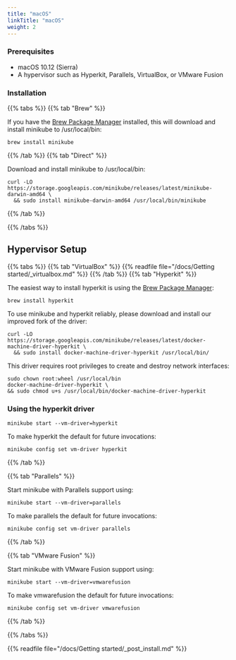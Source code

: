 ```yaml
---
title: "macOS"
linkTitle: "macOS"
weight: 2
---
```


### Prerequisites

* macOS 10.12 (Sierra)
* A hypervisor such as Hyperkit, Parallels, VirtualBox, or VMware Fusion

### Installation

{{% tabs %}}
{{% tab "Brew" %}}

If you have the [Brew Package Manager](https://brew.sh/) installed, this will download and install minikube to /usr/local/bin:

```shell
brew install minikube
```

{{% /tab %}}
{{% tab "Direct" %}}

Download and install minikube to /usr/local/bin:

```shell
curl -LO https://storage.googleapis.com/minikube/releases/latest/minikube-darwin-amd64 \
  && sudo install minikube-darwin-amd64 /usr/local/bin/minikube
```
{{% /tab %}}

{{% /tabs %}}

## Hypervisor Setup

{{% tabs %}}
{{% tab "VirtualBox" %}}
{{% readfile file="/docs/Getting started/_virtualbox.md" %}}
{{% /tab %}}
{{% tab "Hyperkit" %}}

The easiest way to install hyperkit is using the [Brew Package Manager](https://brew.sh/):

```shell
brew install hyperkit
```

To use minikube and hyperkit reliably, please download and install our improved fork of the driver:

```shell
curl -LO https://storage.googleapis.com/minikube/releases/latest/docker-machine-driver-hyperkit \
  && sudo install docker-machine-driver-hyperkit /usr/local/bin/
```

This driver requires root privileges to create and destroy network interfaces:

```shell
sudo chown root:wheel /usr/local/bin 
docker-machine-driver-hyperkit \
&& sudo chmod u+s /usr/local/bin/docker-machine-driver-hyperkit
```

### Using the hyperkit driver

```shell
minikube start --vm-driver=hyperkit
```

To make hyperkit the default for future invocations:

```shell
minikube config set vm-driver hyperkit
```

{{% /tab %}}

{{% tab "Parallels" %}}

Start minikube with Parallels support using:

```shell
minikube start --vm-driver=parallels
```

To make parallels the default for future invocations:

```shell
minikube config set vm-driver parallels
```
{{% /tab %}}

{{% tab "VMware Fusion" %}}

Start minikube with VMware Fusion support using:

```shell
minikube start --vm-driver=vmwarefusion
```

To make vmwarefusion the default for future invocations:

```shell
minikube config set vm-driver vmwarefusion
```
{{% /tab %}}

{{% /tabs %}}

{{% readfile file="/docs/Getting started/_post_install.md" %}}